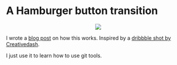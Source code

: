 # A Hamburger button transition

<p align="center">
    <img src="http://robb.is/img/hamburger-button.gif">
</p>

I wrote a [blog post](http://robb.is/working-on/a-hamburger-button-transition/)
on how this works. Inspired by a [dribbble shot by
Creativedash](https://dribbble.com/shots/1623679-Open-Close).

I just use it to learn how to use git tools.

